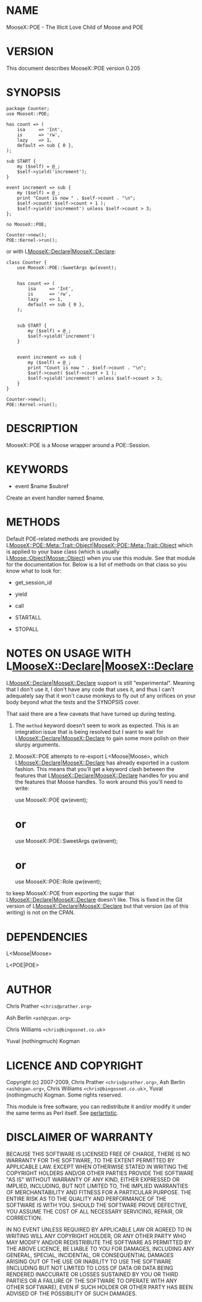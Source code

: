 # NAME

MooseX::POE - The Illicit Love Child of Moose and POE

# VERSION

This document describes MooseX::POE version 0.205

# SYNOPSIS

    package Counter;
    use MooseX::POE;

    has count => (
        isa     => 'Int',
        is      => 'rw',
        lazy    => 1,
        default => sub { 0 },
    );

    sub START {
        my ($self) = @_;
        $self->yield('increment');
    }

    event increment => sub {
        my ($self) = @_;
        print "Count is now " . $self->count . "\n";
        $self->count( $self->count + 1 );
        $self->yield('increment') unless $self->count > 3;
    };

    no MooseX::POE;

    Counter->new();
    POE::Kernel->run();

or with L<MooseX::Declare|MooseX::Declare>:

    class Counter {
        use MooseX::POE::SweetArgs qw(event);


        has count => (
            isa     => 'Int',
            is      => 'rw',
            lazy    => 1,
            default => sub { 0 },
        );


        sub START {
            my ($self) = @_;
            $self->yield('increment')
        }


        event increment => sub {
            my ($self) = @_;
            print "Count is now " . $self->count . "\n";
            $self->count( $self->count + 1 );
            $self->yield('increment') unless $self->count > 3;
        }
    }

    Counter->new();
    POE::Kernel->run();

# DESCRIPTION

MooseX::POE is a Moose wrapper around a POE::Session.

# KEYWORDS

- event $name $subref

Create an event handler named $name.

# METHODS

Default POE-related methods are provided by L<MooseX::POE::Meta::Trait::Object|MooseX::POE::Meta::Trait::Object>
which is applied to your base class (which is usually L<Moose::Object|Moose::Object>) when
you use this module. See that module for the documentation for. Below is a list
of methods on that class so you know what to look for:

- get_session_id

- yield

- call

- STARTALL

- STOPALL



# NOTES ON USAGE WITH L<MooseX::Declare|MooseX::Declare>

L<MooseX::Declare|MooseX::Declare> support is still "experimental". Meaning that I don't use it,
I don't have any code that uses it, and thus I can't adequately say that it
won't cause monkeys to fly out of any orifices on your body beyond what the
tests and the SYNOPSIS cover.

That said there are a few caveats that have turned up during testing.

1. The `method` keyword doesn't seem to work as expected. This is an
integration issue that is being resolved but I want to wait for
L<MooseX::Declare|MooseX::Declare> to gain some more polish on their slurpy
arguments.

2. MooseX::POE attempts to re-export L<Moose|Moose>, which
L<MooseX::Declare|MooseX::Declare> has already exported in a custom fashion.
This means that you'll get a keyword clash between the features that
L<MooseX::Declare|MooseX::Declare> handles for you and the features that Moose
handles. To work around this you'll need to write:

    use MooseX::POE qw(event);
    # or
    use MooseX::POE::SweetArgs qw(event);
    # or
    use MooseX::POE::Role qw(event);

to keep MooseX::POE from exporting the sugar that
L<MooseX::Declare|MooseX::Declare> doesn't like. This is fixed in the Git
version of L<MooseX::Declare|MooseX::Declare> but that version (as of this
writing) is not on the CPAN.

# DEPENDENCIES

L<Moose|Moose>

L<POE|POE>

# AUTHOR

Chris Prather  `<chris@prather.org>`

Ash Berlin `<ash@cpan.org>`

Chris Williams `<chris@bingosnet.co.uk`>

Yuval (nothingmuch) Kogman

# LICENCE AND COPYRIGHT

Copyright (c) 2007-2009, Chris Prather `<chris@prather.org>`, Ash Berlin
`<ash@cpan.org>`, Chris Williams `<chris@bingosnet.co.uk`>, Yuval
(nothingmuch) Kogman. Some rights reserved.

This module is free software; you can redistribute it and/or
modify it under the same terms as Perl itself. See [perlartistic](http://search.cpan.org/perldoc?perlartistic).



# DISCLAIMER OF WARRANTY

BECAUSE THIS SOFTWARE IS LICENSED FREE OF CHARGE, THERE IS NO WARRANTY
FOR THE SOFTWARE, TO THE EXTENT PERMITTED BY APPLICABLE LAW. EXCEPT WHEN
OTHERWISE STATED IN WRITING THE COPYRIGHT HOLDERS AND/OR OTHER PARTIES
PROVIDE THE SOFTWARE "AS IS" WITHOUT WARRANTY OF ANY KIND, EITHER
EXPRESSED OR IMPLIED, INCLUDING, BUT NOT LIMITED TO, THE IMPLIED
WARRANTIES OF MERCHANTABILITY AND FITNESS FOR A PARTICULAR PURPOSE. THE
ENTIRE RISK AS TO THE QUALITY AND PERFORMANCE OF THE SOFTWARE IS WITH
YOU. SHOULD THE SOFTWARE PROVE DEFECTIVE, YOU ASSUME THE COST OF ALL
NECESSARY SERVICING, REPAIR, OR CORRECTION.

IN NO EVENT UNLESS REQUIRED BY APPLICABLE LAW OR AGREED TO IN WRITING
WILL ANY COPYRIGHT HOLDER, OR ANY OTHER PARTY WHO MAY MODIFY AND/OR
REDISTRIBUTE THE SOFTWARE AS PERMITTED BY THE ABOVE LICENCE, BE
LIABLE TO YOU FOR DAMAGES, INCLUDING ANY GENERAL, SPECIAL, INCIDENTAL,
OR CONSEQUENTIAL DAMAGES ARISING OUT OF THE USE OR INABILITY TO USE
THE SOFTWARE (INCLUDING BUT NOT LIMITED TO LOSS OF DATA OR DATA BEING
RENDERED INACCURATE OR LOSSES SUSTAINED BY YOU OR THIRD PARTIES OR A
FAILURE OF THE SOFTWARE TO OPERATE WITH ANY OTHER SOFTWARE), EVEN IF
SUCH HOLDER OR OTHER PARTY HAS BEEN ADVISED OF THE POSSIBILITY OF
SUCH DAMAGES.